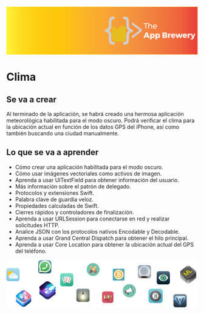 
![App Brewery Banner](Documentation/AppBreweryBanner.png)

#  Clima



## Se va a crear

Al terminado de la aplicación, se habrá creado una hermosa aplicación meteorológica habilitada para el modo oscuro. Podrá verificar el clima para la ubicación actual en función de los datos GPS del iPhone, así como también buscando una ciudad manualmente.

## Lo que se va a aprender

* Cómo crear una aplicación habilitada para el modo oscuro.
* Cómo usar imágenes vectoriales como activos de imagen.
* Aprenda a usar UITextField para obtener información del usuario. 
* Más información sobre el patrón de delegado.
* Protocolos y extensiones Swift.
* Palabra clave de guardia veloz.
* Propiedades calculadas de Swift.
* Cierres rápidos y controladores de finalización.
* Aprenda a usar URLSession para conectarse en red y realizar solicitudes HTTP.
* Analice JSON con los protocolos nativos Encodable y Decodable. 
* Aprenda a usar Grand Central Dispatch para obtener el hilo principal.
* Aprenda a usar Core Location para obtener la ubicación actual del GPS del teléfono.

![End Banner](Documentation/readme-end-banner.png)
